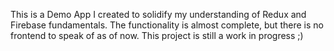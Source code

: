 This is a Demo App I created to solidify my understanding of Redux and Firebase fundamentals. The functionality is almost complete, but there is no frontend to speak of as of now. This project is still a work in progress ;)
